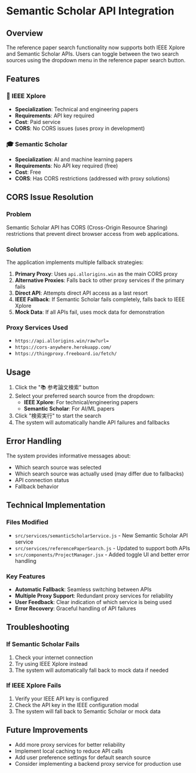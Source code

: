 # Semantic Scholar API Integration

## Overview

The reference paper search functionality now supports both IEEE Xplore and Semantic Scholar APIs. Users can toggle between the two search sources using the dropdown menu in the reference paper search button.

## Features

### 🔬 IEEE Xplore

- **Specialization**: Technical and engineering papers
- **Requirements**: API key required
- **Cost**: Paid service
- **CORS**: No CORS issues (uses proxy in development)

### 🎓 Semantic Scholar

- **Specialization**: AI and machine learning papers
- **Requirements**: No API key required (free)
- **Cost**: Free
- **CORS**: Has CORS restrictions (addressed with proxy solutions)

## CORS Issue Resolution

### Problem

Semantic Scholar API has CORS (Cross-Origin Resource Sharing) restrictions that prevent direct browser access from web applications.

### Solution

The application implements multiple fallback strategies:

1. **Primary Proxy**: Uses `api.allorigins.win` as the main CORS proxy
2. **Alternative Proxies**: Falls back to other proxy services if the primary fails
3. **Direct API**: Attempts direct API access as a last resort
4. **IEEE Fallback**: If Semantic Scholar fails completely, falls back to IEEE Xplore
5. **Mock Data**: If all APIs fail, uses mock data for demonstration

### Proxy Services Used

- `https://api.allorigins.win/raw?url=`
- `https://cors-anywhere.herokuapp.com/`
- `https://thingproxy.freeboard.io/fetch/`

## Usage

1. Click the "📚 参考論文検索" button
2. Select your preferred search source from the dropdown:
   - **IEEE Xplore**: For technical/engineering papers
   - **Semantic Scholar**: For AI/ML papers
3. Click "検索実行" to start the search
4. The system will automatically handle API failures and fallbacks

## Error Handling

The system provides informative messages about:

- Which search source was selected
- Which search source was actually used (may differ due to fallbacks)
- API connection status
- Fallback behavior

## Technical Implementation

### Files Modified

- `src/services/semanticScholarService.js` - New Semantic Scholar API service
- `src/services/referencePaperSearch.js` - Updated to support both APIs
- `src/components/ProjectManager.jsx` - Added toggle UI and better error handling

### Key Features

- **Automatic Fallback**: Seamless switching between APIs
- **Multiple Proxy Support**: Redundant proxy services for reliability
- **User Feedback**: Clear indication of which service is being used
- **Error Recovery**: Graceful handling of API failures

## Troubleshooting

### If Semantic Scholar Fails

1. Check your internet connection
2. Try using IEEE Xplore instead
3. The system will automatically fall back to mock data if needed

### If IEEE Xplore Fails

1. Verify your IEEE API key is configured
2. Check the API key in the IEEE configuration modal
3. The system will fall back to Semantic Scholar or mock data

## Future Improvements

- Add more proxy services for better reliability
- Implement local caching to reduce API calls
- Add user preference settings for default search source
- Consider implementing a backend proxy service for production use
